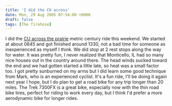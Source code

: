 ```yaml
---
title: 'I did the CU across'
date: Mon, 29 Aug 2005 07:54:00 +0000
draft: false
tags: [The firehose]
---
```


I did the [CU across the prairie](http://prairiecycleclub.org/modules.php?op=modload&name=Sections&file=index&req=viewarticle&artid=5&page=1) metric century ride this weekend. We started at about 0845 and got finished around 1330, not a bad time for someone as inexperienced as myself I think. We did stop at 2 rest stops along the way for water. It was pretty fun, I never realized that Monticello, IL had so many nice houses out in the country around there. The head winds sucked toward the end and we had gotten started a little late, so heat was a small factor too. I got pretty sunburned on my arms but I did learn some good technique from Mark, who is an experienced cyclist. It's a fun ride, I'll be doing it again next year I hope, but I do plan to get a road bike for any trip longer than 20 miles. The Trek 7300FX is a great bike, especially now with the thin road bike tires, perfect for riding to work every day, but I think I'd prefer a more aerodynamic bike for longer rides.